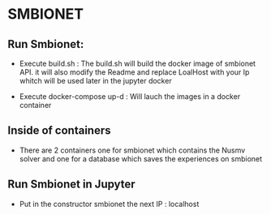 # SMBIONET

## Run Smbionet:

- Execute build.sh : The build.sh will build the docker image of smbionet API. it will also modify the Readme and replace LoalHost with your Ip whitch will be used later in the jupyter docker

- Execute docker-compose up-d : Will lauch the images in a docker container


## Inside of containers


- There are 2 containers one for smbionet which contains the Nusmv solver and one for a database which saves the experiences on smbionet


## Run Smbionet in Jupyter

- Put in the constructor smbionet the next IP : localhost







